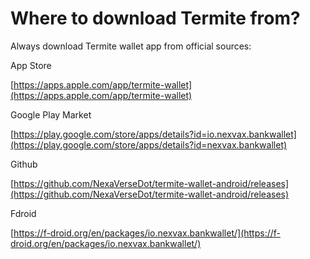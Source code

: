 # Where to download Termite from?

Always download Termite wallet app from official sources:

App Store

[https://apps.apple.com/app/termite-wallet](https://apps.apple.com/app/termite-wallet)

Google Play Market

[https://play.google.com/store/apps/details?id=io.nexvax.bankwallet](https://play.google.com/store/apps/details?id=nexvax.bankwallet)

Github

[https://github.com/NexaVerseDot/termite-wallet-android/releases](https://github.com/NexaVerseDot/termite-wallet-android/releases)

Fdroid

[https://f-droid.org/en/packages/io.nexvax.bankwallet/](https://f-droid.org/en/packages/io.nexvax.bankwallet/)